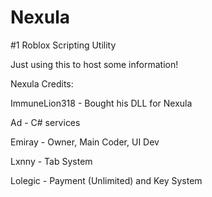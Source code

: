 # Nexula
#1 Roblox Scripting Utility

Just using this to host some information!

Nexula Credits:


ImmuneLion318 - Bought his DLL for Nexula

Ad - C# services

Emiray - Owner, Main Coder, UI Dev

Lxnny - Tab System

Lolegic - Payment (Unlimited) and Key System

